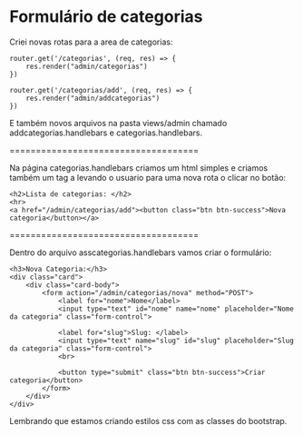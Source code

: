 # Formulário de categorias

Criei novas rotas para a area de categorias:

    router.get('/categorias', (req, res) => {
        res.render("admin/categorias")
    })

    router.get('/categorias/add', (req, res) => {
        res.render("admin/addcategorias")
    })

E também novos arquivos na pasta views/admin chamado addcategorias.handlebars e categorias.handlebars.

====================================

Na página categorias.handlebars criamos um html simples e criamos também um tag a levando o usuario para uma nova rota o clicar no botão:

    <h2>Lista de categorias: </h2>
    <hr>
    <a href="/admin/categorias/add"><button class="btn btn-success">Nova categoria</button></a>

====================================

Dentro do arquivo asscategorias.handlebars vamos criar o formulário:

    <h3>Nova Categoria:</h3>
    <div class="card">
        <div class="card-body">
            <form action="/admin/categorias/nova" method="POST">
                <label for="nome">Nome</label>
                <input type="text" id="nome" name="nome" placeholder="Nome da categoria" class="form-control">

                <label for="slug">Slug: </label>
                <input type="text" name="slug" id="slug" placeholder="Slug da categoria" class="form-control">
                <br>

                <button type="submit" class="btn btn-success">Criar categoria</button>
            </form>
        </div>
    </div>

Lembrando que estamos criando estilos css com as classes do bootstrap.

